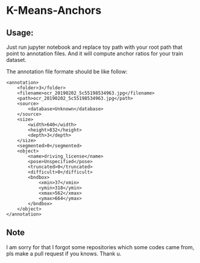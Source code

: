 # K-Means-Anchors

## Usage:

Just run jupyter notebook and replace toy path with your root path that point to annotation files. And it will compute anchor ratios for your train dataset.

The annotation file formate should be like follow:

```
<annotation>
	<folder>3</folder>
	<filename>ocr_20190202_5c55198534963.jpg</filename>
	<path>ocr_20190202_5c55198534963.jpg</path>
	<source>
		<database>Unknown</database>
	</source>
	<size>
		<width>640</width>
		<height>832</height>
		<depth>3</depth>
	</size>
	<segmented>0</segmented>
	<object>
		<name>driving_license</name>
		<pose>Unspecified</pose>
		<truncated>0</truncated>
		<difficult>0</difficult>
		<bndbox>
			<xmin>37</xmin>
			<ymin>318</ymin>
			<xmax>562</xmax>
			<ymax>664</ymax>
		</bndbox>
	</object>
</annotation>
```
## Note

I am sorry for that I forgot some repositories which some codes came from, pls make a pull request if you knows. Thank u.